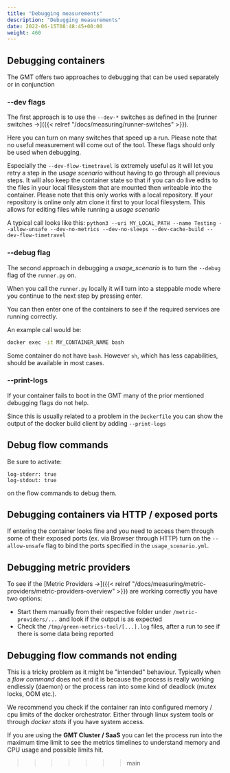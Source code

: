 ```yaml
---
title: "Debugging measurements"
description: "Debugging measurements"
date: 2022-06-15T08:48:45+00:00
weight: 460
---
```


## Debugging containers

The GMT offers two approaches to debugging that can be used
separately or in conjunction

### --dev flags

The first approach is to use the `--dev-*` switches as defined in the [runner switches →]({{< relref "/docs/measuring/runner-switches" >}}).

Here you can turn on many switches that speed up a run. Please note that no useful measurement
will come out of the tool. These flags should only be used when debugging.

Especially the `--dev-flow-timetravel` is extremely useful as it will let you retry a step in
the *usage scenario* without having to go through all previous steps. It will also keep the container state so that if you can do live edits to the files in your local filesystem that are mounted then writeable into the container.
Please note that this only works with a local repository. If your repository is online only atm clone it first to your local filesystem. This allows for editing files while running a *usage scenario*

A typical call looks like this:
`python3 --uri MY_LOCAL_PATH --name Testing --allow-unsafe --dev-no-metrics --dev-no-sleeps --dev-cache-build --dev-flow-timetravel`

### --debug flag

The second approach in debugging a *usage_scenario* is to
turn the `--debug` flag of the `runner.py` on.

When you call the `runner.py` locally it will turn into
a steppable mode where you continue to the next step by pressing enter.

You can then enter one of the containers to see if
the required services are running correctly.

An example call would be:

```bash
docker exec -it MY_CONTAINER_NAME bash
```

Some container do not have `bash`. However `sh`, which has less capabilities,
should be available in most cases.

### --print-logs

If your container fails to boot in the GMT many of the prior mentioned debugging flags do not help.

Since this is usually related to a problem in the `Dockerfile` you can show the output of the docker build client
by adding `--print-logs`

## Debug flow commands

Be sure to activate:

```docker
log-stderr: true
log-stdout: true
```

on the flow commands to debug them.

## Debugging containers via HTTP / exposed ports

If entering the container looks fine and you need to access them through some of their
exposed ports (ex. via Browser through HTTP) turn on the `--allow-unsafe` flag to bind
the ports specified in the `usage_scenario.yml`.

## Debugging metric providers

To see if the [Metric Providers →]({{< relref "/docs/measuring/metric-providers/metric-providers-overview" >}}) are working correctly you have two options:

- Start them manually from their respective folder under `/metric-providers/...` and look if the output is as expected
- Check the  `/tmp/green-metrics-tool/[...].log` files, after a run to see if there is some data being reported

## Debugging flow commands not ending

This is a tricky problem as it might be "intended" behaviour.
Typically when a *flow command* does not end it is because the process is really working endlessly (daemon) or the process ran into some kind of deadlock (mutex locks, OOM etc.).

We recommend you check if the container ran into configured memory / cpu limits of the docker orchestrator. Either through linux system tools or through *docker stats* if you have system access.

If you are using the **GMT Cluster / SaaS** you can let the process run into the maximum time limit to see the metrics timelines to understand memory and CPU usage and possible limits hit.
>>>>>>> main
